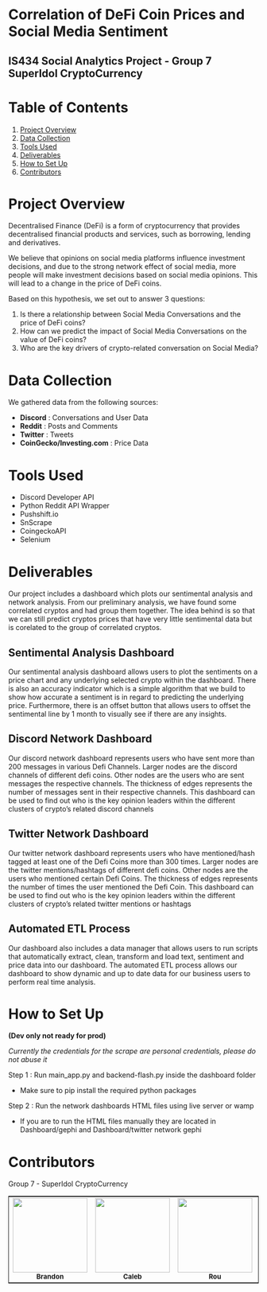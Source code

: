 # Correlation of DeFi Coin Prices and Social Media Sentiment

## IS434 Social Analytics Project - Group 7 SuperIdol CryptoCurrency

# Table of Contents
1. [Project Overview](#project-overview)
2. [Data Collection](#data-collection)
3. [Tools Used](#tools-used)
4. [Deliverables](#deliverables)
5. [How to Set Up](#how-to-set-up)
6. [Contributors](#contributors)

# Project Overview
Decentralised Finance (DeFi) is a form of cryptocurrency that provides decentralised financial products and services, such as borrowing, lending and derivatives. 

We believe that opinions on social media platforms influence investment decisions, and due to the strong network effect of social media, more people will make investment decisions based on social media opinions. This will lead to a change in the price of DeFi coins.

Based on this hypothesis, we set out to answer 3 questions:
1. Is there a relationship between Social Media Conversations and the price of DeFi coins?
2. How can we predict the impact of Social Media Conversations on the value of DeFi coins?
3. Who are the key drivers of crypto-related conversation on Social Media?

# Data Collection

We gathered data from the following sources:
- **Discord** : Conversations and User Data
- **Reddit** : Posts and Comments
- **Twitter** : Tweets
- **CoinGecko/Investing.com** : Price Data

# Tools Used
- Discord Developer API
- Python Reddit API Wrapper
- Pushshift.io
- SnScrape
- CoingeckoAPI
- Selenium

# Deliverables

Our project includes a dashboard which plots our sentimental analysis and network analysis.
From our preliminary analysis, we have found some correlated cryptos and had group them together. The idea behind is so that we can still predict cryptos prices that have very little sentimental data but is corelated to the group of correlated cryptos.

## Sentimental Analysis Dashboard

Our sentimental analysis dashboard allows users to plot the sentiments on a price chart and any underlying selected crypto within the dashboard. There is also an accuracy indicator which is a simple algorithm that we build to show how accurate a sentiment is in regard to predicting the underlying price. Furthermore, there is an offset button that allows users to offset the sentimental line by 1 month to visually see if there are any insights.

## Discord Network Dashboard

Our discord network dashboard represents users who have sent more than 200 messages in various Defi Channels. Larger nodes are the discord channels of different defi coins. Other nodes are the users who are sent messages the respective channels. The thickness of edges represents the number of messages sent in their respective channels.
This dashboard can be used to find out who is the key opinion leaders within the different clusters of crypto’s related discord channels

## Twitter Network Dashboard

Our twitter network dashboard represents users who have mentioned/hash tagged at least one of the Defi Coins more than 300 times. Larger nodes are the twitter mentions/hashtags of different defi coins. Other nodes are the users who mentioned certain Defi Coins. The thickness of edges represents the number of times the user mentioned the Defi Coin.
This dashboard can be used to find out who is the key opinion leaders within the different clusters of crypto’s related twitter mentions or hashtags

## Automated ETL Process
Our dashboard also includes a data manager that allows users to run scripts that automatically extract, clean, transform and load text, sentiment and price data into our dashboard. The automated ETL process allows our dashboard to show dynamic and up to date data for our business users to perform real time analysis.

# How to Set Up 
**(Dev only not ready for prod)**

*Currently the credentials for the scrape are personal credentials, please do not abuse it* 

Step 1 : Run main_app.py and backend-flash.py inside the dashboard folder 
-	Make sure to pip install the required python packages

Step 2 : Run the network dashboards HTML files using live server or wamp
-	If you are to run the HTML files manually they are located in Dashboard/gephi and Dashboard/twitter network gephi


# Contributors
Group 7 - SuperIdol CryptoCurrency

<table style="border:0.5px solid;">
    <tr>
        <td align="center"><img src="" width="150px;" alt=""/><br /><sub><b>Brandon</b></sub></a></td>
        <td align="center"><img src="" width="150px;" alt=""/><br /><sub><b>Caleb</b></sub></a></td>
        <td align="center"><img src="" width="150px;" alt=""/><br /><sub><b>Rou</b></sub></a></td>
        <td align="center"><img src="" width="150px;" alt=""/><br /><sub><b>Gerald</b></sub></a></td>
        <td align="center"><img src="" width="150px;" alt=""/><br /><sub><b>Yan Wee</b></sub></a></td>
    </tr>
</table>
